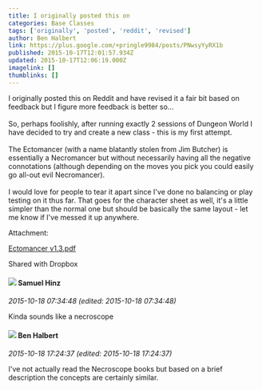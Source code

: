 ```yaml
---
title: I originally posted this on
categories: Base Classes
tags: ['originally', 'posted', 'reddit', 'revised']
author: Ben Halbert
link: https://plus.google.com/+pringle9984/posts/PNwsyYyRX1b
published: 2015-10-17T12:01:57.934Z
updated: 2015-10-17T12:06:19.000Z
imagelink: []
thumblinks: []
---
```


I originally posted this on Reddit and have revised it a fair bit based on feedback but I figure more feedback is better so...<br /><br />So, perhaps foolishly, after running exactly 2 sessions of Dungeon World I have decided to try and create a new class - this is my first attempt.<br /><br />The Ectomancer (with a name blatantly stolen from Jim Butcher) is essentially a Necromancer but without necessarily having all the negative connotations (although depending on the moves you pick you could easily go all-out evil Necromancer).<br /><br />I would love for people to tear it apart since I&#39;ve done no balancing or play testing on it thus far. That goes for the character sheet as well, it&#39;s a little simpler than the normal one but should be basically the same layout - let me know if I&#39;ve messed it up anywhere.


Attachment:

<a href='https://www.dropbox.com/s/atovgzc4ruc0m5k/Ectomancer%20v1.3.pdf?dl=0'>Ectomancer v1.3.pdf</a>


Shared with Dropbox
<div id='comment z13xefs5dqfguntg504cel2qotfawj1gvys0k'>
  <h4><img src='{{site.baseurl}}//images/avatars/103073938574624630447_photo.jpg'> Samuel Hinz</h4>
      <p><cite>2015-10-18 07:34:48 (edited: 2015-10-18 07:34:48)</cite></p>
        <p>Kinda sounds like a necroscope</p>
</div>
        

<div id='comment z13xefs5dqfguntg504cel2qotfawj1gvys0k'>
  <h4><img src='{{site.baseurl}}//images/avatars/114828787653341978529_photo.jpg'> Ben Halbert</h4>
      <p><cite>2015-10-18 17:24:37 (edited: 2015-10-18 17:24:37)</cite></p>
        <p>I&#39;ve not actually read the Necroscope books but based on a brief description the concepts are certainly similar.</p>
</div>
        